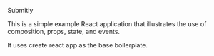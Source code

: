 Submitly

This is a simple example React application that illustrates the use of composition, props, state, and events.

It uses create react app as the base boilerplate.
